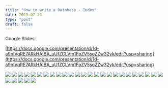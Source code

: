 ```yaml
---
title: "How to write a Database - Index"
date: 2019-07-23
type: "post"
draft: false
---
```


Google Slides: 

[https://docs.google.com/presentation/d/1d-a9nIVqRE7ARkHAIBA_uUfZCLVm1FpZV5soZZw32yk/edit?usp=sharing](https://docs.google.com/presentation/d/1d-a9nIVqRE7ARkHAIBA_uUfZCLVm1FpZV5soZZw32yk/edit?usp=sharing)

![](../../../images/how-to-write-a-database-index/0001.jpg)
![](../../../images/how-to-write-a-database-index/0002.jpg)
![](../../../images/how-to-write-a-database-index/0003.jpg)
![](../../../images/how-to-write-a-database-index/0004.jpg)
![](../../../images/how-to-write-a-database-index/0005.jpg)
![](../../../images/how-to-write-a-database-index/0006.jpg)
![](../../../images/how-to-write-a-database-index/0007.jpg)
![](../../../images/how-to-write-a-database-index/0008.jpg)
![](../../../images/how-to-write-a-database-index/0009.jpg)
![](../../../images/how-to-write-a-database-index/0010.jpg)
![](../../../images/how-to-write-a-database-index/0011.jpg)
![](../../../images/how-to-write-a-database-index/0012.jpg)
![](../../../images/how-to-write-a-database-index/0013.jpg)
![](../../../images/how-to-write-a-database-index/0014.jpg)
![](../../../images/how-to-write-a-database-index/0015.jpg)
![](../../../images/how-to-write-a-database-index/0016.jpg)
![](../../../images/how-to-write-a-database-index/0017.jpg)
![](../../../images/how-to-write-a-database-index/0018.jpg)
![](../../../images/how-to-write-a-database-index/0019.jpg)
![](../../../images/how-to-write-a-database-index/0020.jpg)
![](../../../images/how-to-write-a-database-index/0021.jpg)
![](../../../images/how-to-write-a-database-index/0022.jpg)
![](../../../images/how-to-write-a-database-index/0023.jpg)
![](../../../images/how-to-write-a-database-index/0024.jpg)
![](../../../images/how-to-write-a-database-index/0025.jpg)
![](../../../images/how-to-write-a-database-index/0026.jpg)
![](../../../images/how-to-write-a-database-index/0027.jpg)
![](../../../images/how-to-write-a-database-index/0028.jpg)
![](../../../images/how-to-write-a-database-index/0029.jpg)
![](../../../images/how-to-write-a-database-index/0030.jpg)


